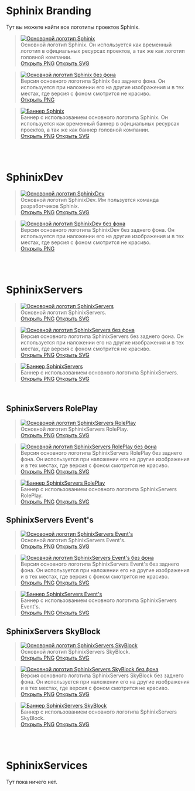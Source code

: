 # Sphinix Branding
Тут вы можете найти все логотипы проектов Sphinix.

> [![Основоной логотип Sphinix](Sphinix/Sphinix.png)](https://branding.sphinix.ru/Sphinix/Sphinix.png) <br> 
Основной логотип Sphinix. Он используется как временный логотип в официальных ресурсах проектов, а так же как логотип головной компании.<br>
[Открыть PNG](https://branding.sphinix.ru/Sphinix/Sphinix.png "Ссылка на скачивание PNG")
[Открыть SVG](https://branding.sphinix.ru/Sphinix/Sphinix.svg "Ссылка на скачивание SVG")

> [![Основной логотип Sphinix без фона](Sphinix/Sphinix_transparent.png)](https://branding.sphinix.ru/Sphinix/Sphinix_transparent.png) <br> 
Версия основного логотипа Sphinix без заднего фона. Он используется при наложении его на другие изображения и в тех местах, где версия с фоном смотрится не красиво.<br>
[Открыть PNG](https://branding.sphinix.ru/Sphinix\Sphinix_transparent.png "Ссылка на скачивание PNG")

> [![Баннер Sphinix](Sphinix/Sphinix_banner.png)](https://branding.sphinix.ru/Sphinix/Sphinix_banner.png) <br> 
Баннер с использованием основного логотипа Sphinix. Он используется как временный баннер в официальных ресурсах проектов, а так же как баннер головной компании.<br>
[Открыть PNG](https://branding.sphinix.ru/Sphinix/Sphinix_banner.png "Ссылка на скачивание PNG")
[Открыть SVG](https://branding.sphinix.ru/Sphinix/Sphinix_banner.svg "Ссылка на скачивание SVG")

<br><br>

# SphinixDev

> [![Основоной логотип SphinixDev](SphinixDev/SphinixDev.png)](https://branding.sphinix.ru/SphinixDev/SphinixDev.png) <br> 
Основной логотип SphinixDev. Им пользуется команда разработчиков Sphinix.<br>
[Открыть PNG](https://branding.sphinix.ru/SphinixDev/SphinixDev.png "Ссылка на скачивание PNG")
[Открыть SVG](https://branding.sphinix.ru/SphinixDev/SphinixDev.svg "Ссылка на скачивание SVG")

> [![Основной логотип SphinixDev без фона](SphinixDev/SphinixDev_transparent.png)](https://branding.sphinix.ru/SphinixDev/Sphinix_transparent.png) <br> 
Версия основного логотипа SphinixDev без заднего фона. Он используется при наложении его на другие изображения и в тех местах, где версия с фоном смотрится не красиво.<br>
[Открыть PNG](https://branding.sphinix.ru/SphinixDev/SphinixDev_transparent.png "Ссылка на скачивание PNG")

<br><br>

# SphinixServers

> [![Основоной логотип SphinixServers](https://branding.sphinix.ru/SphinixServers/Profile%20Pics/PFPServers.png)](https://branding.sphinix.ru/SphinixServers/Profile%20Pics/PFPServers.png) <br> 
Основной логотип SphinixServers.<br>
[Открыть PNG](https://branding.sphinix.ru/SphinixServers/Profile%20Pics/PFPServers.png "Ссылка на скачивание PNG")
[Открыть SVG](https://branding.sphinix.ru/SphinixServers/Profile%20Pics/PFPServers.svg "Ссылка на скачивание SVG")

> [![Основной логотип SphinixServers без фона](SphinixServers/WebsiteIcons/IconServers.png)](https://branding.sphinix.ru/SphinixServers/WebsiteIcons/IconServers.png) <br> 
Версия основного логотипа SphinixServers без заднего фона. Он используется при наложении его на другие изображения и в тех местах, где версия с фоном смотрится не красиво.<br>
[Открыть PNG](https://branding.sphinix.ru/SphinixServers/WebsiteIcons/IconServers.png "Ссылка на скачивание PNG")
[Открыть SVG](https://branding.sphinix.ru/SphinixServers/WebsiteIcons/IconServers.svg "Ссылка на скачивание SVG")

> [![Баннер SphinixServers](SphinixServers/Banners/BannerServers.png)](https://branding.sphinix.ru/SphinixServers/Banners/BannerServers.png) <br> 
Баннер с использованием основного логотипа SphinixServers.<br>
[Открыть PNG](https://branding.sphinix.ru/SphinixServers/Banners/BannerServers.png "Ссылка на скачивание PNG")
[Открыть SVG](https://branding.sphinix.ru/SphinixServers/Banners/BannerServers.svg "Ссылка на скачивание SVG")

<br>

## SphinixServers RolePlay

> [![Основоной логотип SphinixServers RolePlay](https://branding.sphinix.ru/SphinixServers/Profile%20Pics/PFPRoleplay.png)](https://branding.sphinix.ru/SphinixServers/Profile%20Pics/PFPRoleplay.png) <br> 
Основной логотип SphinixServers RolePlay.<br>
[Открыть PNG](https://branding.sphinix.ru/SphinixServers/Profile%20Pics/PFPRoleplay.png "Ссылка на скачивание PNG")
[Открыть SVG](https://branding.sphinix.ru/SphinixServers/Profile%20Pics/PFPRoleplay.svg "Ссылка на скачивание SVG")

> [![Основной логотип SphinixServers RolePlay без фона](SphinixServers/WebsiteIcons/IconRoleplay.png)](https://branding.sphinix.ru/SphinixServers/WebsiteIcons/IconRoleplay.png) <br> 
Версия основного логотипа SphinixServers RolePlay без заднего фона. Он используется при наложении его на другие изображения и в тех местах, где версия с фоном смотрится не красиво.<br>
[Открыть PNG](https://branding.sphinix.ru/SphinixServers/WebsiteIcons/IconRoleplay.png "Ссылка на скачивание PNG")
[Открыть SVG](https://branding.sphinix.ru/SphinixServers/WebsiteIcons/IconRoleplay.svg "Ссылка на скачивание SVG")

> [![Баннер SphinixServers RolePlay](SphinixServers/Banners/BannerRoleplay.png)](https://branding.sphinix.ru/SphinixServers/Banners/BannerRoleplay.png) <br> 
Баннер с использованием основного логотипа SphinixServers RolePlay.<br>
[Открыть PNG](https://branding.sphinix.ru/SphinixServers/Banners/BannerRoleplay.png "Ссылка на скачивание PNG")
[Открыть SVG](https://branding.sphinix.ru/SphinixServers/Banners/BannerRoleplay.svg "Ссылка на скачивание SVG")

## SphinixServers Event's

> [![Основоной логотип SphinixServers Event's](https://branding.sphinix.ru/SphinixServers/Profile%20Pics/PFPEvents.png)](https://branding.sphinix.ru/SphinixServers/Profile%20Pics/PFPEvents.png) <br> 
Основной логотип SphinixServers Event's.<br>
[Открыть PNG](https://branding.sphinix.ru/SphinixServers/Profile%20Pics/PFPEvents.png "Ссылка на скачивание PNG")
[Открыть SVG](https://branding.sphinix.ru/SphinixServers/Profile%20Pics/PFPEvents.svg "Ссылка на скачивание SVG")

> [![Основной логотип SphinixServers Event's без фона](SphinixServers/WebsiteIcons/IconEvents.png)](https://branding.sphinix.ru/SphinixServers/WebsiteIcons/IconEvents.png) <br> 
Версия основного логотипа SphinixServers Event's без заднего фона. Он используется при наложении его на другие изображения и в тех местах, где версия с фоном смотрится не красиво.<br>
[Открыть PNG](https://branding.sphinix.ru/SphinixServers/WebsiteIcons/IconEvents.png "Ссылка на скачивание PNG")
[Открыть SVG](https://branding.sphinix.ru/SphinixServers/WebsiteIcons/IconEvents.svg "Ссылка на скачивание SVG")

> [![Баннер SphinixServers Event's](SphinixServers/Banners/BannerEvents.png)](https://branding.sphinix.ru/SphinixServers/Banners/BannerEvents.png) <br> 
Баннер с использованием основного логотипа SphinixServers Event's.<br>
[Открыть PNG](https://branding.sphinix.ru/SphinixServers/Banners/BannerEvents.png "Ссылка на скачивание PNG")
[Открыть SVG](https://branding.sphinix.ru/SphinixServers/Banners/BannerEvents.svg "Ссылка на скачивание SVG")

## SphinixServers SkyBlock

> [![Основоной логотип SphinixServers SkyBlock](https://branding.sphinix.ru/SphinixServers/Profile%20Pics/PFPSkyblock.png)](https://branding.sphinix.ru/SphinixServers/Profile%20Pics/PFPSkyblock.png) <br> 
Основной логотип SphinixServers SkyBlock.<br>
[Открыть PNG](https://branding.sphinix.ru/SphinixServers/Profile%20Pics/PFPSkyblock.png "Ссылка на скачивание PNG")
[Открыть SVG](https://branding.sphinix.ru/SphinixServers/Profile%20Pics/PFPSkyblock.svg "Ссылка на скачивание SVG")

> [![Основной логотип SphinixServers SkyBlock без фона](SphinixServers/WebsiteIcons/IconSkyblock.png)](https://branding.sphinix.ru/SphinixServers/WebsiteIcons/IconSkyblock.png) <br> 
Версия основного логотипа SphinixServers SkyBlock без заднего фона. Он используется при наложении его на другие изображения и в тех местах, где версия с фоном смотрится не красиво.<br>
[Открыть PNG](https://branding.sphinix.ru/SphinixServers/WebsiteIcons/IconSkyblock.png "Ссылка на скачивание PNG")
[Открыть SVG](https://branding.sphinix.ru/SphinixServers/WebsiteIcons/IconSkyblock.svg "Ссылка на скачивание SVG")

> [![Баннер SphinixServers SkyBlock](SphinixServers/Banners/BannerSkyblock.png)](https://branding.sphinix.ru/SphinixServers/Banners/BannerSkyblock.png) <br> 
Баннер с использованием основного логотипа SphinixServers SkyBlock.<br>
[Открыть PNG](https://branding.sphinix.ru/SphinixServers/Banners/BannerSkyblock.png "Ссылка на скачивание PNG")
[Открыть SVG](https://branding.sphinix.ru/SphinixServers/Banners/BannerSkyblock.svg "Ссылка на скачивание SVG")

<br><br>

# SphinixServices
Тут пока ничего нет.
